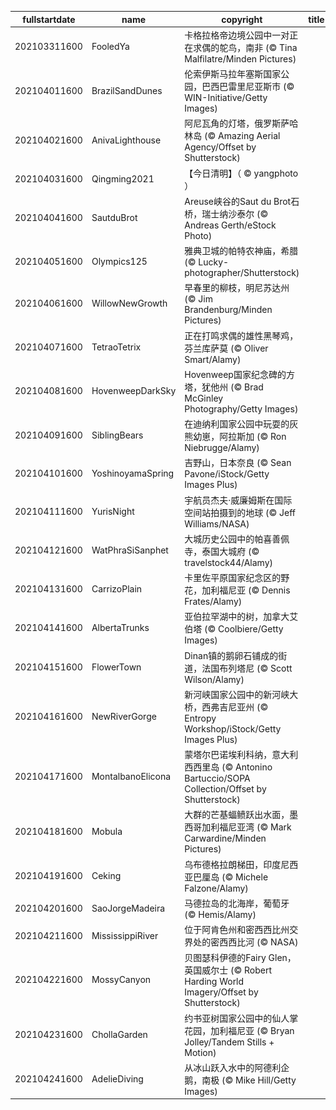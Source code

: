 |fullstartdate|name|copyright|title|image|
|--|--|--|--|--|
202103311600|FooledYa|卡格拉格帝边境公园中一对正在求偶的鸵鸟，南非 (© Tina Malfilatre/Minden Pictures)||![](/zh-CN/2021/04/202103311600FooledYa.jpg)|
202104011600|BrazilSandDunes|伦索伊斯马拉年塞斯国家公园，巴西巴雷里尼亚斯市 (© WIN-Initiative/Getty Images)||![](/zh-CN/2021/04/202104011600BrazilSandDunes.jpg)|
202104021600|AnivaLighthouse|阿尼瓦角的灯塔，俄罗斯萨哈林岛 (© Amazing Aerial Agency/Offset by Shutterstock)||![](/zh-CN/2021/04/202104021600AnivaLighthouse.jpg)|
202104031600|Qingming2021|【今日清明】（ © yangphoto ）||![](/zh-CN/2021/04/202104031600Qingming2021.jpg)|
202104041600|SautduBrot|Areuse峡谷的Saut du Brot石桥，瑞士纳沙泰尔 (© Andreas Gerth/eStock Photo)||![](/zh-CN/2021/04/202104041600SautduBrot.jpg)|
202104051600|Olympics125|雅典卫城的帕特农神庙，希腊 (© Lucky-photographer/Shutterstock)||![](/zh-CN/2021/04/202104051600Olympics125.jpg)|
202104061600|WillowNewGrowth|早春里的柳枝，明尼苏达州 (© Jim Brandenburg/Minden Pictures)||![](/zh-CN/2021/04/202104061600WillowNewGrowth.jpg)|
202104071600|TetraoTetrix|正在打鸣求偶的雄性黑琴鸡，芬兰库萨莫 (© Oliver Smart/Alamy)||![](/zh-CN/2021/04/202104071600TetraoTetrix.jpg)|
202104081600|HovenweepDarkSky|Hovenweep国家纪念碑的方塔，犹他州 (© Brad McGinley Photography/Getty Images)||![](/zh-CN/2021/04/202104081600HovenweepDarkSky.jpg)|
202104091600|SiblingBears|在迪纳利国家公园中玩耍的灰熊幼崽，阿拉斯加  (© Ron Niebrugge/Alamy)||![](/zh-CN/2021/04/202104091600SiblingBears.jpg)|
202104101600|YoshinoyamaSpring|吉野山，日本奈良 (© Sean Pavone/iStock/Getty Images Plus)||![](/zh-CN/2021/04/202104101600YoshinoyamaSpring.jpg)|
202104111600|YurisNight|宇航员杰夫·威廉姆斯在国际空间站拍摄到的地球 (© Jeff Williams/NASA)||![](/zh-CN/2021/04/202104111600YurisNight.jpg)|
202104121600|WatPhraSiSanphet|大城历史公园中的帕喜善佩寺，泰国大城府 (© travelstock44/Alamy)||![](/zh-CN/2021/04/202104121600WatPhraSiSanphet.jpg)|
202104131600|CarrizoPlain|卡里佐平原国家纪念区的野花，加利福尼亚 (© Dennis Frates/Alamy)||![](/zh-CN/2021/04/202104131600CarrizoPlain.jpg)|
202104141600|AlbertaTrunks|亚伯拉罕湖中的树，加拿大艾伯塔 (© Coolbiere/Getty Images)||![](/zh-CN/2021/04/202104141600AlbertaTrunks.jpg)|
202104151600|FlowerTown|Dinan镇的鹅卵石铺成的街道，法国布列塔尼 (© Scott Wilson/Alamy)||![](/zh-CN/2021/04/202104151600FlowerTown.jpg)|
202104161600|NewRiverGorge|新河峡国家公园中的新河峡大桥，西弗吉尼亚州 (© Entropy Workshop/iStock/Getty Images Plus)||![](/zh-CN/2021/04/202104161600NewRiverGorge.jpg)|
202104171600|MontalbanoElicona|蒙塔尔巴诺埃利科纳，意大利西西里岛 (© Antonino Bartuccio/SOPA Collection/Offset by Shutterstock)||![](/zh-CN/2021/04/202104171600MontalbanoElicona.jpg)|
202104181600|Mobula|大群的芒基蝠鲼跃出水面，墨西哥加利福尼亚湾 (© Mark Carwardine/Minden Pictures)||![](/zh-CN/2021/04/202104181600Mobula.jpg)|
202104191600|Ceking|乌布德格拉朗梯田，印度尼西亚巴厘岛 (© Michele Falzone/Alamy)||![](/zh-CN/2021/04/202104191600Ceking.jpg)|
202104201600|SaoJorgeMadeira|马德拉岛的北海岸，葡萄牙 (© Hemis/Alamy)||![](/zh-CN/2021/04/202104201600SaoJorgeMadeira.jpg)|
202104211600|MississippiRiver|位于阿肯色州和密西西比州交界处的密西西比河 (© NASA)||![](/zh-CN/2021/04/202104211600MississippiRiver.jpg)|
202104221600|MossyCanyon|贝图瑟科伊德的Fairy Glen，英国威尔士 (© Robert Harding World Imagery/Offset by Shutterstock)||![](/zh-CN/2021/04/202104221600MossyCanyon.jpg)|
202104231600|ChollaGarden|约书亚树国家公园中的仙人掌花园，加利福尼亚 (© Bryan Jolley/Tandem Stills + Motion)||![](/zh-CN/2021/04/202104231600ChollaGarden.jpg)|
202104241600|AdelieDiving|从冰山跃入水中的阿德利企鹅，南极 (© Mike Hill/Getty Images)||![](/zh-CN/2021/04/202104241600AdelieDiving.jpg)|
